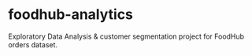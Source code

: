# foodhub-analytics
Exploratory Data Analysis &amp; customer segmentation project for FoodHub orders dataset.
